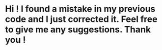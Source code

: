# Hi ! I found a mistake in my previous code and I just corrected it. Feel free to give me any suggestions. Thank you !
